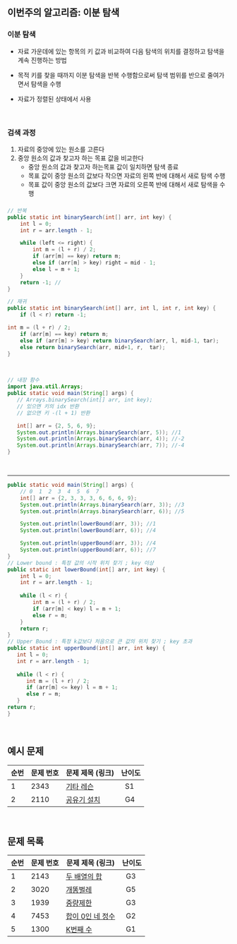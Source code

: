 ## 이번주의 알고리즘: 이분 탐색

### 이분 탐색

- 자료 가운데에 있는 항목의 키 값과 비교하여 다음 탐색의 위치를 결정하고 탐색을 계속 진행하는 방법
- 목적 키를 찾을 때까지 이분 탐색을 반복 수행함으로써 탐색 범위를 반으로 줄여가면서 탐색을 수행

- 자료가 정렬된 상태에서 사용

<br>

### 검색 과정
1. 자료의 중앙에 있는 원소를 고른다
2. 중앙 원소의 값과 찾고자 하는 목표 값을 비교한다
   - 중앙 원소의 값과 찾고자 하는목표 값이 일치하면 탐색 종료
   - 목표 값이 중앙 원소의 값보다 작으면 자료의 왼쪽 반에 대해서 새로 탐색 수행
   - 목표 값이 중앙 원소의 값보다 크면 자료의 오른쪽 반에 대해서 새로 탐색을 수행

###
```java
// 반복
public static int binarySearch(int[] arr, int key) {
    int l = 0;
    int r = arr.length - 1;

    while (left <= right) {
        int m = (l + r) / 2;
        if (arr[m] == key) return m;
        else if (arr[m] > key) right = mid - 1;
        else l = m + 1;
    }
    return -1; //
}
```

```java
// 재귀
public static int binarySearch(int[] arr, int l, int r, int key) {
    if (l < r) return -1;

int m = (l + r) / 2;
    if (arr[m] == key) return m;
    else if (arr[m] > key) return binarySearch(arr, l, mid-1, tar);
    else return binarySearch(arr, mid+1, r,  tar); 
}
```
&nbsp;
```java
// 내장 함수
import java.util.Arrays;
public static void main(String[] args) {
   // Arrays.binarySearch(int[] arr, int key);
   // 있으면 키의 idx 반환
   // 없으면 키 -(l + 1) 반환

   int[] arr = {2, 5, 6, 9};
   System.out.println(Arrays.binarySearch(arr, 5)); //1
   System.out.println(Arrays.binarySearch(arr, 4)); //-2
   System.out.println(Arrays.binarySearch(arr, 7)); //-4
}
```
<br>
<hr></hr> 

```java
public static void main(String[] args) {
    // 0  1  2  3  4  5  6  7
    int[] arr = {2, 3, 3, 3, 6, 6, 6, 9};
    System.out.println(Arrays.binarySearch(arr, 3)); //3
    System.out.println(Arrays.binarySearch(arr, 6)); //5

    System.out.println(lowerBound(arr, 3)); //1
    System.out.println(lowerBound(arr, 6)); //4

    System.out.println(upperBound(arr, 3)); //4
    System.out.println(upperBound(arr, 6)); //7
}
// Lower bound : 특정 값의 시작 위치 찾기 ; key 이상
public static int lowerBound(int[] arr, int key) {
    int l = 0;
    int r = arr.length - 1;
    
    while (l < r) {
        int m = (l + r) / 2;
        if (arr[m] < key) l = m + 1;
        else r = m;
    }
    return r;
}
// Upper Bound : 특정 k값보다 처음으로 큰 값의 위치 찾기 ; key 초과
public static int upperBound(int[] arr, int key) {
   int l = 0;
   int r = arr.length - 1;
   
   while (l < r) {
      int m = (l + r) / 2;
      if (arr[m] <= key) l = m + 1;
      else r = m;
   }
return r;
}
```

<br>

## 예시 문제

| **순번** | **문제 번호** | **문제 제목 (링크)**                                 | 난이도       | 
|--------|-----------|------------------------------------------------|-----------| 
| 1      | 2343      | [기타 레슨](https://www.acmicpc.net/problem/2343)  | &nbsp; S1 |
| 2      | 2110      | [공유기 설치](https://www.acmicpc.net/problem/2110) | &nbsp; G4 |

<br>

## 문제 목록

| **순번** | **문제 번호** | **문제 제목 (링크)**                                     | 난이도       | 
|--------|-----------|----------------------------------------------------|-----------| 
| 1      | 2143      | [두 배열의 합](https://www.acmicpc.net/problem/2143)    | &nbsp; G3 |
| 2      | 3020      | [개똥벌레](https://www.acmicpc.net/problem/3020)       | &nbsp; G5 |
| 3      | 1939      | [중량제한](https://www.acmicpc.net/problem/1939)   | &nbsp; G3 |
| 4      | 7453      | [합이 0인 네 정수](https://www.acmicpc.net/problem/7453) | &nbsp; G2 |
| 5      | 1300      | [K번째 수](https://www.acmicpc.net/problem/1300)      | &nbsp; G1 |

<br>
<br>


